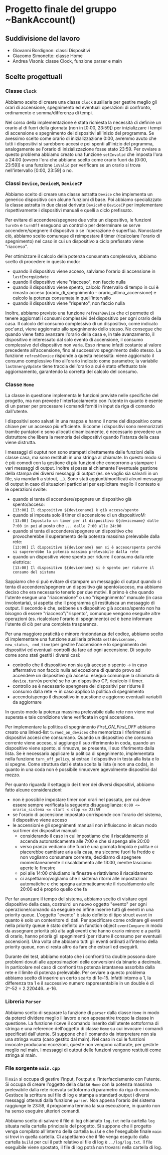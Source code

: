 # Progetto finale del gruppo ~BankAccount()
## Suddivisione del lavoro
- Giovanni Bordignon: classi Dispositivi
- Giacomo Simonetto: classe Home
- Andrea Visonà: classe Clock, funzione parser e main

## Scelte progettuali
### Classe ``Clock``
Abbiamo scelto di creare una classe ``Clock`` ausiliaria per gestire meglio gli orari di accensione, spegnimento ed eventuali operazioni di confronto, ordinamento e somma/differenza di tempi.

Nel corso della implementazione è stata richiesta la necessità di definire un orario al di fuori della giornata (non in [0:00, 23:59]) per inizializzare i tempi di accensione e spegnimento dei dispositivi all'inizio del programma. Se avessimo scelto come orario di inizializzazione 0:00, avremmo avuto che tutti i dispositivi si sarebbero accesi e poi spenti all'inizio del prgramma, analogamente se l'orario di inizializzazione fosse stato 23:59. Per ovviare a questo problema abbiamo creato una funzione ``setInvalid`` che imposta l'ora a 24:00 (ovvero l'ora che abbiamo scelto come orario fuori da [0:00, 23:59]) e una funzione ``isValid`` per verificare se un orario si trova nell'intervallo [0:00, 23:59] o no.

### Classi ``Device``, ``DeviceM``, ``DeviceCP``
Abbiamo scelto di creare una classe astratta ``Device`` che implementa un generico dispositivo con alcune funzioni di base. Poi abbiamo specializzato la classe astratta in due classi derivate ``DeviceM`` e ``DeviceCP`` per implementare rispettivamente i dispositivi manuali e quelli a ciclo prefissato.

Per evitare di accendere/spegnere due volte un dispositivo, le funzioni ``turnOn`` e ``turnOff`` eseguono un controllo per determinare se serve accendere/spegnere il dispositvo o se l'operazione è superflua. Nonostante ciò, abbiamo scelto comunque di reimpostare il timer (ricalcolare l'orario di spegnimento) nel caso in cui un dispositivo a ciclo prefissato viene "riacceso".

Per ottimizzare il calcolo della potenza consumata complessiva, abbiamo scelto di procedere in questo modo:
- quando il dispositivo viene acceso, salviamo l'orario di accensione in ``lastEnergyUpdate``
- quando il dispositivo viene "riacceso", non faccio nulla
- quando il dispositivo viene spento, calcolo l'intervallo di tempo in cui è rimasto acceso (orario_di_spegnimento - orario_ultima_accensione) e calcolo la potenza consumata in quell'intervallo
- quando il dispositivo viene "rispento", non faccio nulla

Inoltre, abbiamo previsto una funzione ``refreshDevice`` che ci permette di tenere aggiornati i consumi complessivi del dispositivo per ogni orario della casa. Il calcolo del consumo complessivo di un dispositivo, come indicato poc'anzi, viene aggiornato allo spegnimento dello stesso. Ne consegue che quando viene fatto avanzare l'orario della casa e, in tale avanzamento, il dispositivo è interessato dal solo evento di accensione, il consumo complessivo del dispositivo non varia. Esso rimane infatti costante al valore precedente all'accensione, fino al successivo spegnimento dello stesso. La funzione ``refreshDevice`` risponde a questa necessità: viene aggiornato il consumo complessivo fino all'orario indicato come parametro; la variabile ``lastEnergyUpdate`` tiene traccia dell'orario a cui è stato effettuato tale aggiornamento, garantendo la corretta del calcolo del consumo.

### Classe ``Home``
La classe in questione implementa le funzioni previste nelle specifiche del progetto, ma non prevede l'interfacciamento con l'utente in quanto è esente di un parser per processare i comandi forniti in input da riga di comando dall'utente.

I dispositivi sono salvati in una mappa e hanno il nome del dispositivo come chiave per un accesso più efficiente. Siccome i dispositivi sono memorizzati tramite puntatori e sono allocati dinamicamente, è necessario prevedere un distruttore che libera la memoria dei dispositivi quando l'istanza della casa viene distrutta.

I messaggi di ouptut non sono stampati direttamente dalle funzioni della classe casa, ma sono restituiti in una stringa al chiamate. In questo modo si è più comodi con la gestione di più funzioni che concorrono a stampare i vari messaggi di output. Inoltre si passa al chiamante l'eventuale gestione della stampa dei diversi messaggi di output (es. se voglio sia salvarli in un file, sia mandarli a stdout, ...).
Sono stati aggiunti/modificati alcuni messaggi di output in caso di situazioni particolari per esplicitare meglio il contesto e le operazioni svolte:
- quando si tenta di accendere/spegnere un dispositivo già spento/acceso: \
  ``[13:00] Il dispositivo ${devicename} è già acceso/spento``
- quando si imposta solo il timer di accensione di un dispositivoM: \
  ``[13:00] Impostato un timer per il dispositivo ${devicename} dalle 7:00 in poi`` al posto che ``... dalle 7:00 alle 24:00``
- quando si tenta di accendere/spegnere un dispositivo che provocherebbe il superamento della potenza massima prelevabile dalla rete: \
  ``[13:00] Il dispositivo ${devicename} non si è acceso/spento perché si supererebbe la potenza massima prelevabile dalla rete``
- quando un dispositivo viene spento per ridurre il consumo dalla rete elettrica: \
  ``[13:00] Il dispositivo ${devicename} si è spento per ridurre il consumo del sistema``

Sappiamo che si può evitare di stampare un messaggio di output quando si tenta di accendere/spegnere un dispositivo già spento/acceso, ma abbiamo deciso che era necessario tenerlo per due motivi. Il primo è che quando l'utente esegue una "riaccensione" o uno "rispegnimento" manuale (in caso involontaria), si aspetta che il programma gli restituisca un messaggio di output. Il secondo è che, sebbene un dispositivo già acceso/spento non ha bisogno di essere "riacceso"/"rispento", comunque vengono eseguite altre operazioni (es. ricalcolare l'orario di spegnimento) ed è bene informare l'utente di ciò per una completa trasparenza.

Per una maggiore praticità e minore rindondanza del codice, abbiamo scelto di implementare una funzione ausiliaria privata ``set(devicename, new_status, cmd_time)``per gestire l'accensione e lo spegnimento dei dispositivi ed eventuali controlli da fare ad ogni accensione. Di seguito come sono stati gestiti i diversi casi:
- controllo che il dispositivo non sia già acceso o spento -> in caso affermativo non faccio nulla ad eccezione di quando provo ad accendere un dispositivo già acceso: eseguo comunque la chiamata di ``device.turnOn`` perché se ho un dispositivo CP, ricalcolo il timer.
- controllo se è necessario spengnere dei dispositivi per ridurre il consumo dalla rete -> in caso applico la politica di spegnimento
- accendo/spengo il dispositivo in questione e aggiorno eventuali variabili da aggiornare

In questo modo la potenza massima prelevabile dalla rete non viene mai superata e tale condizione viene verificata in ogni accensione.

Per implementare la politica di spegnimento *First_ON_First_OFF* abbiamo creato una linked-list ``turned_on_devices`` che memorizza i riferimenti ai dispositivi accesi che consumano. Quando un dispositivo che consuma corrente viene acceso, si aggiunge il suo riferimento in coda, quando un dispositivo viene spento, si rimuove, se presente, il suo riferimento dalla lista. Se è necessario applicare la politica di spegnimento, implementata nella funzione ``turn_off_policy``, si estrae il dispositivo in testa alla lista e lo si spegne. Come struttura dati è stata scelta la lista (e non una coda), in quanto in una coda non è possibile rimuovere agevolmente dispositivi dal mezzo.

Per quanto riguarda il settaggio dei timer dei diversi dispositivi, abbiamo fatto alcune considerazioni:
- non è possibile impostare timer con orari nel passato, per cui deve essere sempre verificata la seguente disuguaglianza: ``0:00 <= orario_sistema <= start < stop <= 23:59``
- se l'orario di accensione impostato corrisponde con l'orario del sistema, il dispositivo viene acceso
- le accensioni e gli spegnimenti manuali non influiscono in alcun modo sui timer dei dispositivi manuali:
  - considerando il caso in cui impostiamo che il riscaldamento si accenda automaticamente alle 7:00 e che si spenga alle 20:00
  - verso pranzo vediamo che fuori è una giornata limpida e pulita e ci piacerebbe cambiare aria alla casa, ma siccome fuori fa freddo e non vogliamo consumare corrente, decidiamo di spegnere momentaneamente il riscaldamento alle 13:00, mentre lasciamo aperte le finestre
  - poi alle 14:00 chiudiamo le finestre e riattiviamo il riscaldamento
  - ci aspettiamo/vogliamo che il sistema ritorni alle impostazioni automatiche e che spegna automaticamente il riscaldamento alle 20:00 ed è proprio quello che fa

Per far avanzare il tempo del sistema, abbiamo scelto di visitare ogni dispositivo della casa, costruirci un nuovo oggetto "evento" per ogni operazione/comando da eseguire ed infine inserire tutti gli eventi in una priority queue. L'oggetto "evento" è stato definito di tipo struct ``event`` in quanto è solo un contenitore di dati. Per specificare come ordinare gli eventi nella priority queue è stato definito un function object ``eventCompare`` in modo da assegnare priorità più alta agli eventi che hanno orario minore e a parità di orario, hanno priorià gli spegnimenti (per ridurre il consumo per eventuali accensioni). Una volta che abbiamo tutti gli eventi ordinati all'interno della priority queue, non ci resta altro da fare che estrarli ed eseguirli.

Durante dei test, abbiamo notato che i confronti tra double possono dare problemi dovuti alle approsimazioni delle conversioni da binario a decimale. In particolare nel caso di confronti tra potenza istantanea assorbita dalla rete e il limite di potenza prelevabile. Per ovviare a questo problema abbiamo scelto di inserire un certo scarto di 1e-15. Infatti intorno a 1, la differenza tra 1 e il successivo numero rappresentabile in un double è di 2^-52 = 2.220446...e-16.

### Libreria ``Parser``
Abbiamo scelto di separare la funzione di ``parser`` dalla classe ``Home`` in modo da poterci dividere meglio il lavoro e non appesantire troppo la classe in questione. La funzione riceve il comando inserito dall'utente sottoforma di stringa e una reference dell'oggetto di classe ``Home`` su cui invocare i comandi specificati dall'utente. Si suppone che il comando da interpretare non sia una stringa vuota (caso gestito dal main). Nel caso in cui le funzioni invocate producano eccezioni, queste non vengono catturate, per gestirle meglio nel main. I messaggi di output delle funzioni vengono restituiti come stringa al main.

### File sorgente ``main.cpp``
Il ``main`` si occupa di gestire l'input, l'output e l'interfacciamento con l'utente. Si occupa di creare l'oggetto della classe ``Home`` con la potenza massima prelevabile dalla rete ricevuta sottoforma di parametro da riga di comando. Gestisce la scrittura sul file di log e stampa a standard output i diversi messaggi ottenuti dalla funzione ``parser``. Non appena l'orario del sistema raggiunge le 23:59, il programma termina la sua esecuzione, in quanto non ha senso eseguire ulteriori comandi.


Abbiamo scelto di salvare il file di log chiamato ``log.txt`` nella cartella ``log`` situata nella cartella principale del progetto. Si suppone che il progetto venga compilato all'interno della cartella ``build`` e che l'eseguibile finale ``main`` si trovi in quella cartella. Ci aspettiamo che il file venga eseguito dalla cartella ``build`` per cui il path relativo al file di log è ``../log/log.txt``. Il file eseguibile viene spostato, il file di log potrà non trovarsi nella cartella di log.
